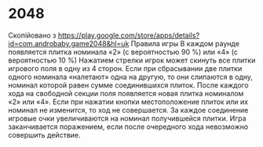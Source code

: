 # 2048
Скопійовано з https://play.google.com/store/apps/details?id=com.androbaby.game2048&hl=uk
Правила игры
В каждом раунде появляется плитка номинала «2» (с вероятностью 90 %) или «4» (с вероятностью 10 %)
Нажатием стрелки игрок может скинуть все плитки игрового поля в одну из 4 сторон. Если при сбрасывании две плитки одного номинала «налетают» одна на другую, то они слипаются в одну, номинал которой равен сумме соединившихся плиток. После каждого хода на свободной секции поля появляется новая плитка номиналом «2» или «4». Если при нажатии кнопки местоположение плиток или их номинал не изменится, то ход не совершается.
За каждое соединение игровые очки увеличиваются на номинал получившейся плитки.
Игра заканчивается поражением, если после очередного хода невозможно совершить действие.

